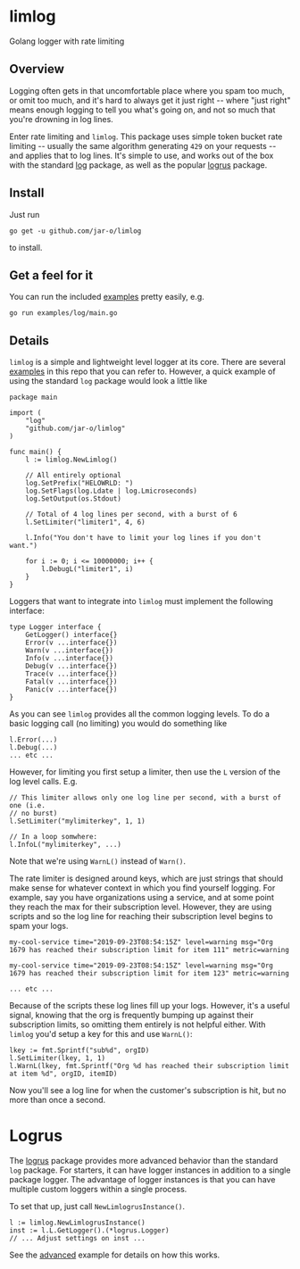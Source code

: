 # limlog
Golang logger with rate limiting

## Overview

Logging often gets in that uncomfortable place where you spam too much, or omit
too much, and it's hard to always get it just right -- where "just right" means
enough logging to tell you what's going on, and not so much that you're drowning
in log lines.

Enter rate limiting and `limlog`. This package uses simple token bucket rate
limiting -- usually the same algorithm generating `429` on your requests -- and
applies that to log lines. It's simple to use, and works out of the box with the
standard [log](https://golang.org/pkg/log/) package, as well as the popular
[logrus](https://github.com/sirupsen/logrus) package.

## Install

Just run

```
go get -u github.com/jar-o/limlog
```

to install.

## Get a feel for it

You can run the included
[examples](https://github.com/jar-o/limlog/blob/master/examples)
pretty easily, e.g.

```
go run examples/log/main.go
```


## Details

`limlog` is a simple and lightweight level logger at its core. There are
several [examples](https://github.com/jar-o/limlog/blob/master/examples) in this
repo that you can refer to. However, a quick example of using the standard `log`
package would look a little like

```
package main

import (
	"log"
	"github.com/jar-o/limlog"
)

func main() {
	l := limlog.NewLimlog()

	// All entirely optional
	log.SetPrefix("HELOWRLD: ")
	log.SetFlags(log.Ldate | log.Lmicroseconds)
	log.SetOutput(os.Stdout)

	// Total of 4 log lines per second, with a burst of 6
	l.SetLimiter("limiter1", 4, 6)

	l.Info("You don't have to limit your log lines if you don't want.")

	for i := 0; i <= 10000000; i++ {
		l.DebugL("limiter1", i)
	}
}
```

Loggers that want to integrate into `limlog` must implement the following interface:

```
type Logger interface {
	GetLogger() interface{}
	Error(v ...interface{})
	Warn(v ...interface{})
	Info(v ...interface{})
	Debug(v ...interface{})
	Trace(v ...interface{})
	Fatal(v ...interface{})
	Panic(v ...interface{})
}
```

As you can see `limlog` provides all the common logging levels. To do a basic
logging call (no limiting) you would do something like

```
l.Error(...)
l.Debug(...)
... etc ...
```

However, for limiting you first setup a limiter, then use the `L` version of the
log level calls. E.g.

```
// This limiter allows only one log line per second, with a burst of one (i.e.
// no burst)
l.SetLimiter("mylimiterkey", 1, 1)

// In a loop somwhere:
l.InfoL("mylimiterkey", ...)
```

Note that we're using `WarnL()` instead of `Warn()`.

The rate limiter is designed around keys, which are just strings that should
make sense for whatever context in which you find yourself logging. For example,
say you have organizations using a service, and at some point they reach the
max for their subscription level. However, they are using scripts and so the
log line for reaching their subscription level begins to spam your logs.

```
my-cool-service time="2019-09-23T08:54:15Z" level=warning msg="Org 1679 has reached their subscription limit for item 111" metric=warning

my-cool-service time="2019-09-23T08:54:15Z" level=warning msg="Org 1679 has reached their subscription limit for item 123" metric=warning

... etc ...
```

Because of the scripts these log lines fill up your logs. However, it's a useful
signal, knowing that the org is frequently bumping up against their subscription
limits, so omitting them entirely is not helpful either. With `limlog` you'd
setup a key for this and use `WarnL()`:

```
lkey := fmt.Sprintf("sub%d", orgID)
l.SetLimiter(lkey, 1, 1)
l.WarnL(lkey, fmt.Sprintf("Org %d has reached their subscription limit at item %d", orgID, itemID)
```

Now you'll see a log line for when the customer's subscription is hit, but no more than once a second.

# Logrus

The [logrus](https://github.com/sirupsen/logrus) package provides more advanced
behavior than the standard `log` package. For starters, it can have logger
instances in addition to a single package logger. The advantage of logger
instances is that you can have multiple custom loggers within a single process.

To set that up, just call `NewLimlogrusInstance()`.

```
l := limlog.NewLimlogrusInstance()
inst := l.L.GetLogger().(*logrus.Logger)
// ... Adjust settings on inst ...
```

See the
[advanced](https://github.com/jar-o/limlog/blob/master/examples/logrus/advanced/main.go)
example for details on how this works.

